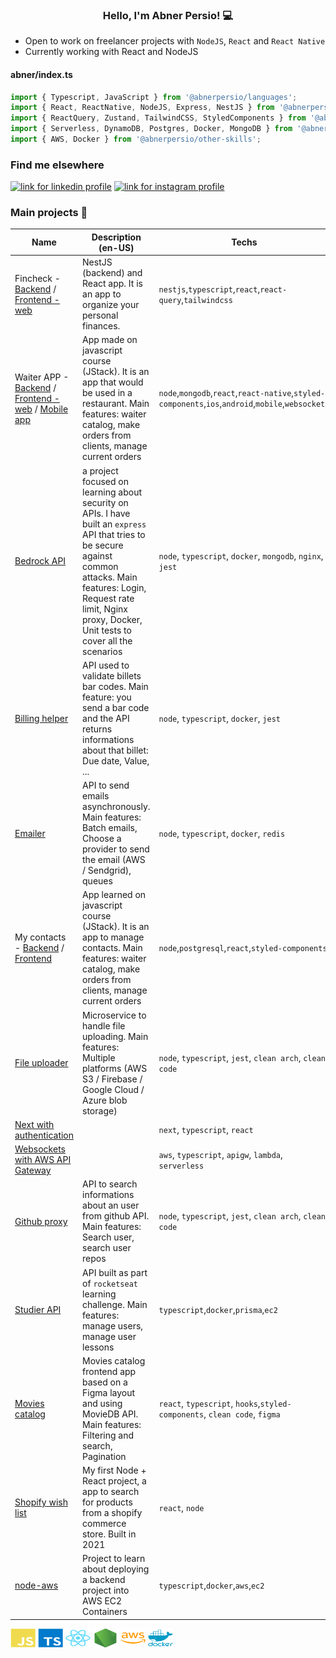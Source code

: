 
<div align="center">
	<h3>Hello, I'm Abner Persio! 💻</h2>
</div>

- Open to work on freelancer projects with `NodeJS`, `React` and `React Native`
- Currently working with React and NodeJS

#### abner/index.ts

```ts
import { Typescript, JavaScript } from '@abnerpersio/languages';
import { React, ReactNative, NodeJS, Express, NestJS } from '@abnerpersio/techs';
import { ReactQuery, Zustand, TailwindCSS, StyledComponents } from '@abnerpersio/frontend-skills';
import { Serverless, DynamoDB, Postgres, Docker, MongoDB } from '@abnerpersio/backend-skills';
import { AWS, Docker } from '@abnerpersio/other-skills';
```

### Find me elsewhere 

<a style="display:inline-block" href="https://linkedin.com/in/abnerpersio/" target="_blank"><img alt="link for linkedin profile" title="My LinkedIn profile" src="https://img.shields.io/badge/LinkedIn-0077B5?style=for-the-badge&logo=linkedin&logoColor=white" /></a>
<a style="display:inline-block" href="https://instagram.com/abnerpersio" target="_blank"><img alt="link for instagram profile" title="My Instagram profile" src="https://img.shields.io/badge/Instagram-E4405F?style=for-the-badge&logo=instagram&logoColor=white" /></a>

### Main projects 🚀

| Name | Description (en-US) | Techs |
|---------|-----------|-------------|
| Fincheck - [Backend](https://github.com/abnerpersio/fincheck-api) / [Frontend - web](https://github.com/abnerpersio/fincheck-web) | NestJS (backend) and React app. It is an app to organize your personal finances. | `nestjs`,`typescript`,`react`,`react-query`,`tailwindcss` |
| Waiter APP - [Backend](https://github.com/abnerpersio/waiter-backend) / [Frontend - web](https://github.com/abnerpersio/waiter-web) / [Mobile app](https://github.com/abnerpersio/waiter-app) | App made on javascript course (JStack). It is an app that would be used in a restaurant. Main features: waiter catalog, make orders from clients, manage current orders | `node`,`mongodb`,`react`,`react-native`,`styled-components`,`ios`,`android`,`mobile`,`websockets` |
| [Bedrock API](https://github.com/abnerpersio/bedrock-api) | a project focused on learning about security on APIs. I have built an `express` API that tries to be secure against common attacks. Main features: Login, Request rate limit, Nginx proxy, Docker, Unit tests to cover all the scenarios | `node`, `typescript`, `docker`, `mongodb`, `nginx`, `jest` |
| [Billing helper](https://github.com/abnerpersio/billing-helper) | API used to validate billets bar codes. Main feature: you send a bar code and the API returns informations about that billet: Due date, Value, ... | `node`, `typescript`, `docker`, `jest` | 
| [Emailer](https://github.com/abnerpersio/emailer) | API to send emails asynchronously. Main features: Batch emails, Choose a provider to send the email (AWS / Sendgrid), queues | `node`, `typescript`, `docker`, `redis` | 
| My contacts - [Backend](https://github.com/abnerpersio/mycontacts-backend) / [Frontend](https://github.com/abnerpersio/mycontacts-frontend)  | App learned on javascript course (JStack). It is an app to manage contacts. Main features: waiter catalog, make orders from clients, manage current orders | `node`,`postgresql`,`react`,`styled-components` |
| [File uploader](https://github.com/abnerpersio/file-uploader) | Microservice to handle file uploading. Main features: Multiple platforms (AWS S3 / Firebase / Google Cloud / Azure blob storage)  | `node`, `typescript`, `jest`, `clean arch`, `clean code` | 
| [Next with authentication](https://github.com/abnerpersio/next-authentication) |   | `next`, `typescript`, `react` | 
| [Websockets with AWS API Gateway](https://github.com/abnerpersio/websockets-aws-apigw) |   | `aws`, `typescript`, `apigw`, `lambda`, `serverless` | 
| [Github proxy](https://github.com/abnerpersio/github-proxy) | API to search informations about an user from github API. Main features: Search user, search user repos | `node`, `typescript`, `jest`, `clean arch`, `clean code` |
| [Studier API](https://github.com/abnerpersio/studier-api) | API built as part of `rocketseat` learning challenge. Main features: manage users, manage user lessons | `typescript`,`docker`,`prisma`,`ec2` |
| [Movies catalog](https://github.com/abnerpersio/movies-catalog) | Movies catalog frontend app based on a Figma layout and using MovieDB API. Main features: Filtering and search, Pagination | `react`, `typescript`, `hooks`,`styled-components`, `clean code`, `figma` | 
| [Shopify wish list](https://github.com/abnerpersio/shopify-wish-list) | My first Node + React project, a app to search for products from a shopify commerce store. Built in 2021  | `react`, `node` |
| [node-aws](https://github.com/abnerpersio/node-aws) | Project to learn about deploying a backend project into AWS EC2 Containers | `typescript`,`docker`,`aws`,`ec2` |

<div style="display: inline_block">
  <img align="center" alt="Javascript icon" height="30" width="40" src="https://raw.githubusercontent.com/devicons/devicon/master/icons/javascript/javascript-plain.svg">
  <img align="center" alt="Typescript icon" height="30" width="40" src="https://raw.githubusercontent.com/devicons/devicon/master/icons/typescript/typescript-plain.svg">
  <img align="center" alt="React icon" height="30" width="40" src="https://raw.githubusercontent.com/devicons/devicon/master/icons/react/react-original.svg">
  <img align="center" alt="Node icon" height="30" width="40" src="https://raw.githubusercontent.com/devicons/devicon/master/icons/nodejs/nodejs-original.svg">
  <img align="center" alt="AWS icon" height="30" width="40" src="https://raw.githubusercontent.com/devicons/devicon/master/icons/amazonwebservices/amazonwebservices-plain-wordmark.svg">
  <img align="center" alt="Docker icon" height="30" width="40" src="https://raw.githubusercontent.com/devicons/devicon/master/icons/docker/docker-plain-wordmark.svg">
</div>

